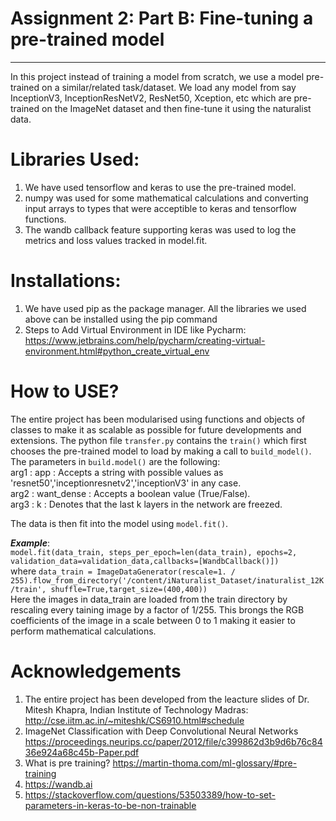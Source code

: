 # Assignment 2: Part B: Fine-tuning a pre-trained model
--------------------------------------------------------
In this project instead of training a model from scratch, we use a model pre-trained on a similar/related task/dataset. We load any model from say InceptionV3, InceptionResNetV2, ResNet50, Xception, etc which are pre-trained on the ImageNet dataset and then fine-tune it using the naturalist data.
# Libraries Used: 
1. We have used tensorflow and keras to use the pre-trained model.
2. numpy was used for some mathematical calculations and converting input arrays to types that were acceptible to keras and tensorflow functions. 
3. The wandb callback feature supporting keras was used to log the metrics and loss values tracked in model.fit.
# Installations: #
1. We have used pip as the package manager. All the libraries we used above can be installed using the pip command
2. Steps to Add Virtual Environment in IDE like Pycharm: https://www.jetbrains.com/help/pycharm/creating-virtual-environment.html#python_create_virtual_env
# How to USE? #
The entire project has been modularised using functions and objects of classes to make it as scalable as possible for future developments and extensions.
The python file `transfer.py` contains the `train()` which first chooses the pre-trained model to load by making a call to `build_model()`. 
The parameters in `build.model()` are the following: <br />
arg1 : app  : Accepts a string with possible values as 'resnet50','inceptionresnetv2','inceptionV3' in any case. <br />
arg2 : want_dense : Accepts a boolean value (True/False).<br />
arg3 : k : Denotes that the last k layers in the network are freezed.

The data is then fit into the model using `model.fit()`. </br>

***Example***:</br> 
```model.fit(data_train, steps_per_epoch=len(data_train), epochs=2, validation_data=validation_data,callbacks=[WandbCallback()])```</br>
where ```data_train = ImageDataGenerator(rescale=1. / 255).flow_from_directory('/content/iNaturalist_Dataset/inaturalist_12K/train', shuffle=True,target_size=(400,400))```
</br>Here the images in data_train are loaded from the train directory by rescaling every taining image by a factor of 1/255. This brongs the RGB coefficients of the image in a scale between 0 to 1 making it easier to perform mathematical calculations. 
# Acknowledgements #
1. The entire project has been developed from the leacture slides of Dr. Mitesh Khapra, Indian Institute of Technology Madras: http://cse.iitm.ac.in/~miteshk/CS6910.html#schedule
2. ImageNet Classification with Deep Convolutional Neural Networks https://proceedings.neurips.cc/paper/2012/file/c399862d3b9d6b76c8436e924a68c45b-Paper.pdf
3. What is pre training? https://martin-thoma.com/ml-glossary/#pre-training
4. https://wandb.ai
5. https://stackoverflow.com/questions/53503389/how-to-set-parameters-in-keras-to-be-non-trainable


